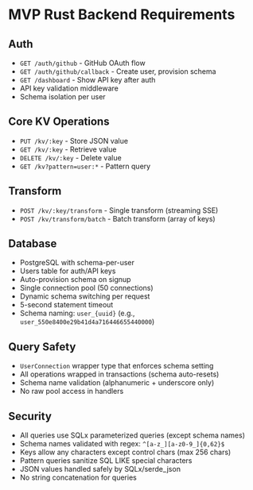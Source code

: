 # MVP Rust Backend Requirements

## Auth
- `GET /auth/github` - GitHub OAuth flow
- `GET /auth/github/callback` - Create user, provision schema
- `GET /dashboard` - Show API key after auth
- API key validation middleware
- Schema isolation per user

## Core KV Operations
- `PUT /kv/:key` - Store JSON value
- `GET /kv/:key` - Retrieve value
- `DELETE /kv/:key` - Delete value
- `GET /kv?pattern=user:*` - Pattern query

## Transform
- `POST /kv/:key/transform` - Single transform (streaming SSE)
- `POST /kv/transform/batch` - Batch transform (array of keys)

## Database
- PostgreSQL with schema-per-user
- Users table for auth/API keys
- Auto-provision schema on signup
- Single connection pool (50 connections)
- Dynamic schema switching per request
- 5-second statement timeout
- Schema naming: `user_{uuid}` (e.g., `user_550e8400e29b41d4a716446655440000`)

## Query Safety
- `UserConnection` wrapper type that enforces schema setting
- All operations wrapped in transactions (schema auto-resets)
- Schema name validation (alphanumeric + underscore only)
- No raw pool access in handlers

## Security
- All queries use SQLx parameterized queries (except schema names)
- Schema names validated with regex: `^[a-z_][a-z0-9_]{0,62}$`
- Keys allow any characters except control chars (max 256 chars)
- Pattern queries sanitize SQL LIKE special characters
- JSON values handled safely by SQLx/serde_json
- No string concatenation for queries